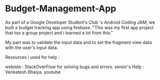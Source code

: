 # Budget-Management-App
As part of a Google Developer Student's Club 's Android Coding JAM, we built a  budget tracking app using firebase. 
"This was my first app project that too a group project and i learned a lot from this."

My part was to validate the input data and to set the fragment view data with the user's input data.

Resources i used for help :

webiste : StackOverFlow for solving bugs and errors.
senior's Help : Venkatesh Bhaiya.
youtube 
